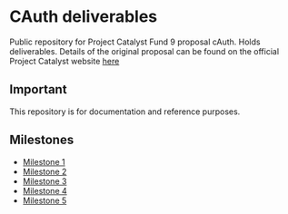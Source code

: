 # CAuth deliverables

Public repository for Project Catalyst Fund 9 proposal cAuth.
Holds deliverables.
Details of the original proposal can be found on the official Project Catalyst website [here](https://projectcatalyst.io/funds/9/f9-dapps-products-and-integrations/login-with-cardano-wallet-cauth)

## Important

This repository is for documentation and reference purposes.

## Milestones

* [Milestone 1](milestone%201/README.md)
* [Milestone 2](milestone%202/README.md)
* [Milestone 3](milestone%203/README.md)
* [Milestone 4](milestone%204/README.md)
* [Milestone 5](milestone%205/README.md)
